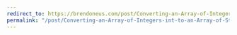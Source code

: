 ```yaml
---
redirect_to: https://brendoneus.com/post/Converting-an-Array-of-Integers-int-to-an-Array-of-Strings-string/
permalink: "/post/Converting-an-Array-of-Integers-int-to-an-Array-of-Strings-string/"
---
```

